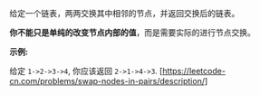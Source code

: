 给定一个链表，两两交换其中相邻的节点，并返回交换后的链表。

**你不能只是单纯的改变节点内部的值**，而是需要实际的进行节点交换。

**示例:**

给定 `1->2->3->4`, 你应该返回 `2->1->4->3`. 
[https://leetcode-cn.com/problems/swap-nodes-in-pairs/description/]
